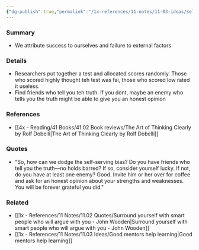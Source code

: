 ```yaml
---
{"dg-publish":true,"permalink":"/1x-references/11-notes/11-03-ideas/self-serving-bias/","title":"Self-serving bias","noteIcon":""}
---
```



### Summary
- We attribute success to ourselves and failure to external factors

### Details
- Researchers put together a test and allocated scores randomly. Those who scored highly thought teh test was fai, those who scored low rated it useless.
- Find friends who tell you teh truth. If you dont, maybe an enemy who tells you the truth might be able to give you an honest opinion

### References
- [[4x - Reading/41 Books/41.02 Book reviews/The Art of Thinking Clearly by Rolf Dobelli\|The Art of Thinking Clearly by Rolf Dobelli]]

### Quotes
- "So, how can we dodge the self-serving bias? Do you have friends who tell you the truth—no holds barred? If so, consider yourself lucky. If not, do you have at least one enemy? Good. Invite him or her over for coffee and ask for an honest opinion about your strengths and weaknesses. You will be forever grateful you did."


### Related
- [[1x - References/11 Notes/11.02 Quotes/Surround yourself with smart people who will argue with you - John Wooden\|Surround yourself with smart people who will argue with you - John Wooden]]
- [[1x - References/11 Notes/11.03 Ideas/Good mentors help learning\|Good mentors help learning]]